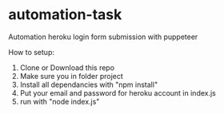 # automation-task

Automation heroku login form submission with puppeteer

How to setup:

1. Clone or Download this repo
2. Make sure you in folder project
3. Install all dependancies with "npm install"
4. Put your email and password for heroku account in index.js
5. run with "node index.js"
